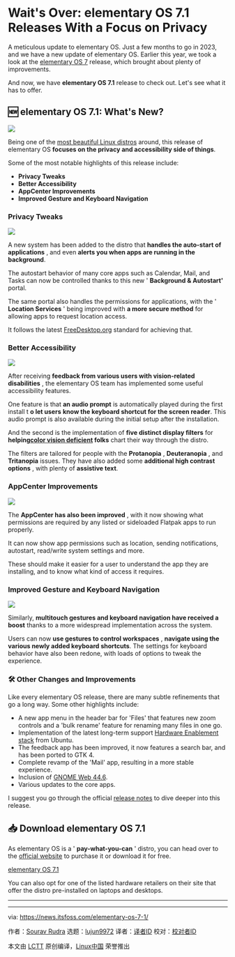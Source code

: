 [#]: subject: "Wait's Over: elementary OS 7.1 Releases With a Focus on Privacy"
[#]: via: "https://news.itsfoss.com/elementary-os-7-1/"
[#]: author: "Sourav Rudra https://news.itsfoss.com/author/sourav/"
[#]: collector: "lujun9972/lctt-scripts-1693450080"
[#]: translator: " "
[#]: reviewer: " "
[#]: publisher: " "
[#]: url: " "

Wait's Over: elementary OS 7.1 Releases With a Focus on Privacy
======
A meticulous update to elementary OS.
Just a few months to go in 2023, and we have a new update of elementary OS. Earlier this year, we took a look at the [elementary OS 7][1] release, which brought about plenty of improvements.

And now, we have **elementary OS 7.1** release to check out. Let's see what it has to offer.

## 🆕 elementary OS 7.1: What's New?

![][2]

Being one of the [most beautiful Linux distros][3] around, this release of elementary OS **focuses on the privacy and accessibility side of things**.

Some of the most notable highlights of this release include:

  * **Privacy Tweaks**
  * **Better Accessibility**
  * **AppCenter Improvements**
  * **Improved Gesture and Keyboard Navigation**



### Privacy Tweaks

![][4]

A new system has been added to the distro that **handles the auto-start of applications** , and even **alerts you when apps are running in the background**.

The autostart behavior of many core apps such as Calendar, Mail, and Tasks can now be controlled thanks to this new ' **Background & Autostart'** portal.

The same portal also handles the permissions for applications, with the ' **Location Services** ' being improved with **a more secure method** for allowing apps to request location access.

It follows the latest [FreeDesktop.org][5] standard for achieving that.

### Better Accessibility

![][6]

After receiving **feedback from various users with vision-related disabilities** , the elementary OS team has implemented some useful accessibility features.

One feature is that **an audio prompt** is automatically played during the first install t **o let users** **know the keyboard shortcut for the screen reader**. This audio prompt is also available during the initial setup after the installation.

And the second is the implementation of **five distinct display filters** for **helping[color vision deficient][7] folks** chart their way through the distro.

The filters are tailored for people with the **Protanopia** , **Deuteranopia** , and **Tritanopia** issues. They have also added some **additional high contrast options** , with plenty of **assistive text**.

### AppCenter Improvements

![][8]

The **AppCenter has also been improved** , with it now showing what permissions are required by any listed or sideloaded Flatpak apps to run properly.

It can now show app permissions such as location, sending notifications, autostart, read/write system settings and more.

These should make it easier for a user to understand the app they are installing, and to know what kind of access it requires.

### Improved Gesture and Keyboard Navigation

![][9]

Similarly, **multitouch gestures and keyboard navigation have received a boost** thanks to a more widespread implementation across the system.

Users can now **use gestures to control workspaces** , **navigate using the various newly added keyboard shortcuts**. The settings for keyboard behavior have also been redone, with loads of options to tweak the experience.

### 🛠️ Other Changes and Improvements

Like every elementary OS release, there are many subtle refinements that go a long way. Some other highlights include:

  * A new app menu in the header bar for 'Files' that features new zoom controls and a 'bulk rename' feature for renaming many files in one go.
  * Implementation of the latest long-term support [Hardware Enablement stack][10] from Ubuntu.
  * The feedback app has been improved, it now features a search bar, and has been ported to GTK 4.
  * Complete revamp of the 'Mail' app, resulting in a more stable experience.
  * Inclusion of [GNOME Web 44.6][11].
  * Various updates to the core apps.



I suggest you go through the official [release notes][12] to dive deeper into this release.

## 📥 Download elementary OS 7.1

As elementary OS is a ' **pay-what-you-can** ' distro, you can head over to the [official website][13] to purchase it or download it for free.

[elementary OS 7.1][13]

You can also opt for one of the listed hardware retailers on their site that offer the distro pre-installed on laptops and desktops.

* * *

--------------------------------------------------------------------------------

via: https://news.itsfoss.com/elementary-os-7-1/

作者：[Sourav Rudra][a]
选题：[lujun9972][b]
译者：[译者ID](https://github.com/译者ID)
校对：[校对者ID](https://github.com/校对者ID)

本文由 [LCTT](https://github.com/LCTT/TranslateProject) 原创编译，[Linux中国](https://linux.cn/) 荣誉推出

[a]: https://news.itsfoss.com/author/sourav/
[b]: https://github.com/lujun9972
[1]: https://news.itsfoss.com/elementary-os-7-release/
[2]: https://news.itsfoss.com/content/images/2023/10/elementary-OS-7.1_1.jpg
[3]: https://itsfoss.com/beautiful-linux-distributions/
[4]: https://news.itsfoss.com/content/images/2023/10/elementary-OS-7.1_2.png
[5]: https://www.freedesktop.org/wiki/
[6]: https://news.itsfoss.com/content/images/2023/10/elementary-OS-7.1_3.png
[7]: https://en.wikipedia.org/wiki/Color_blindness
[8]: https://news.itsfoss.com/content/images/2023/10/elementary-OS-7.1_4.png
[9]: https://news.itsfoss.com/content/images/2023/10/elementary-OS-7.1_5.png
[10]: https://wiki.ubuntu.com/Kernel/LTSEnablementStack
[11]: https://gitlab.gnome.org/GNOME/epiphany/-/releases/44.6
[12]: https://blog.elementary.io/os-7-1-available-now/
[13]: https://elementary.io/
